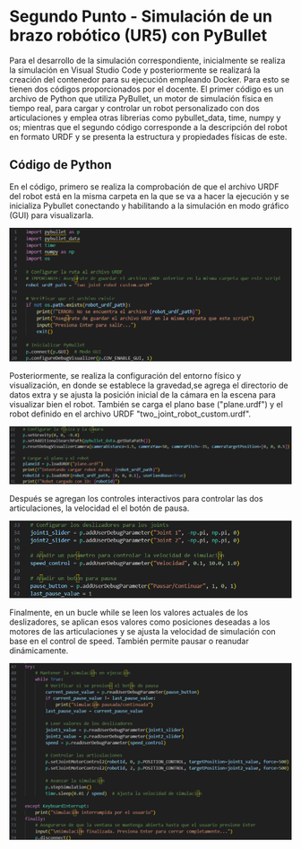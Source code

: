 # **Segundo Punto - Simulación de un brazo robótico (UR5) con PyBullet**
Para el desarrollo de la simulación correspondiente, inicialmente se realiza la simulación en Visual Studio Code y posteriormente se realizará la creación del contenedor para su ejecución empleando Docker. Para esto se tienen dos códigos proporcionados por el docente. El primer código es un archivo de Python que utiliza PyBullet, un motor de simulación física en tiempo real, para cargar y controlar un robot personalizado con dos articulaciones y emplea otras librerias como pybullet_data, time, numpy y os; mientras que el segundo código corresponde a la descripción del robot en formato URDF y se presenta la estructura y propiedades físicas de este.

## Código de Python
En el código, primero se realiza la comprobación de que el archivo URDF del robot está en la misma carpeta en la que se va a hacer la ejecución y se inicializa Pybullet conectando y habilitando a la simulación en modo gráfico (GUI) para visualizarla. 

![image](https://github.com/ThomasFlorez09/Taller-Segundo-Corte/blob/main/images/Imagen1.png)

Posteriormente, se realiza la configuración del entorno físico y visualización, en donde se establece la gravedad,se agrega el directorio de datos extra y se ajusta la posición inicial de la cámara en la escena para visualizar bien el robot. También se carga el plano base ("plane.urdf") y el robot definido en el archivo URDF "two_joint_robot_custom.urdf".

![image](https://github.com/ThomasFlorez09/Taller-Segundo-Corte/blob/main/images/Imagen2.png)

Después se agregan los controles interactivos para controlar las dos articulaciones, la velocidad el el botón de pausa. 

![image](https://github.com/ThomasFlorez09/Taller-Segundo-Corte/blob/main/images/Imagen3.png)

Finalmente, en un bucle while se leen los valores actuales de los deslizadores, se aplican esos valores como posiciones deseadas a los motores de las articulaciones y se ajusta la velocidad de simulación con base en el control de speed. También permite pausar o reanudar dinámicamente.

![image](https://github.com/ThomasFlorez09/Taller-Segundo-Corte/blob/main/images/Imagen4.png)